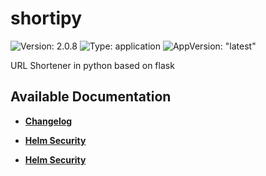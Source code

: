 # shortipy

![Version: 2.0.8](https://img.shields.io/badge/Version-2.0.8-informational?style=flat-square) ![Type: application](https://img.shields.io/badge/Type-application-informational?style=flat-square) ![AppVersion: "latest"](https://img.shields.io/badge/AppVersion-"latest"-informational?style=flat-square)

URL Shortener in python based on flask

## Available Documentation

- [**Changelog**](CHANGELOG)

- [**Helm Security**](container-security)

- [**Helm Security**](helm-security)

